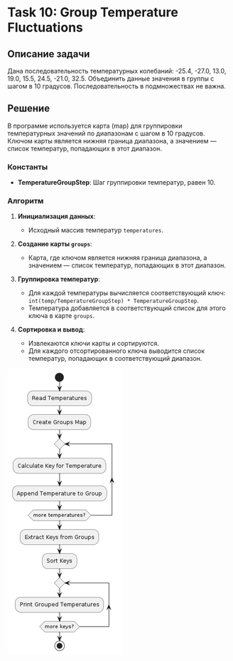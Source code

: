 # Task 10: Group Temperature Fluctuations

## Описание задачи

Дана последовательность температурных колебаний: -25.4, -27.0, 13.0, 19.0, 15.5, 24.5, -21.0, 32.5. Объединить данные значения в группы с шагом в 10 градусов. Последовательность в подмножествах не важна.

## Решение

В программе используется карта (map) для группировки температурных значений по диапазонам с шагом в 10 градусов. Ключом карты является нижняя граница диапазона, а значением — список температур, попадающих в этот диапазон.

### Константы

- **TemperatureGroupStep**: Шаг группировки температур, равен 10.

### Алгоритм

1. **Инициализация данных**:
    - Исходный массив температур `temperatures`.

2. **Создание карты `groups`**:
    - Карта, где ключом является нижняя граница диапазона, а значением — список температур, попадающих в этот диапазон.

3. **Группировка температур**:
    - Для каждой температуры вычисляется соответствующий ключ: `int(temp/TemperatureGroupStep) * TemperatureGroupStep`.
    - Температура добавляется в соответствующий список для этого ключа в карте `groups`.

4. **Сортировка и вывод**:
    - Извлекаются ключи карты и сортируются.
    - Для каждого отсортированного ключа выводится список температур, попадающих в соответствующий диапазон.

![](img/img.png)
